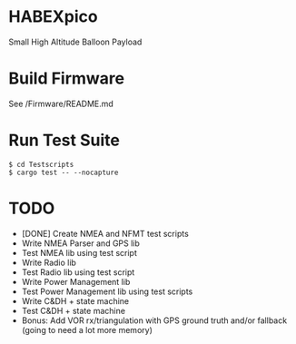 # HABEXpico
Small High Altitude Balloon Payload

# Build Firmware
See /Firmware/README.md

# Run Test Suite
```
$ cd Testscripts
$ cargo test -- --nocapture
```

# TODO

- [DONE] Create NMEA and NFMT test scripts
- Write NMEA Parser and GPS lib
- Test NMEA lib using test script
- Write Radio lib
- Test Radio lib using test script
- Write Power Management lib
- Test Power Management lib using test scripts
- Write C&DH + state machine
- Test C&DH + state machine
- Bonus: Add VOR rx/triangulation with GPS ground truth and/or fallback (going to need a lot more memory)
